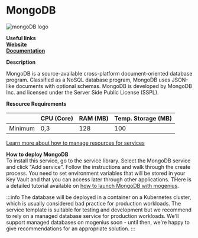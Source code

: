 # MongoDB

![mongoDB logo](https://api.mogenius.com/file/id/1f8982c8-422a-40ff-af4b-17a24df002f6)

**Useful links**  
**[Website](https://www.mongodb.com/)**  
**[Documentation](https://docs.mongodb.com/)**  

**Description**

MongoDB is a source-available cross-platform document-oriented database program. Classified as a NoSQL database program, MongoDB uses JSON-like documents with optional schemas. MongoDB is developed by MongoDB Inc. and licensed under the Server Side Public License (SSPL).

**Resource Requirements**

||CPU (Core)|RAM (MB)  |Temp. Storage (MB)|
|--|--|--|--|
| Minimum | 0,3 |128| 100

[Learn more about how to manage resources for services](./../../cloud-management/resource-management.md)

**How to deploy MongoDB**  
To install this service, go to the service library. Select the MongoDB service and click "Add service". Follow the instructions and walk through the create process. You need to set environment variables that will be stored in your Key Vault and that you can access later through other applications.
THere is a detailed tutorial available on [how to launch MongoDB with mogenius](./../../tutorials/how-to-set-up-mongodb-in-the-cloud.md).


:::info
The database will be deployed in a container on a Kubernetes cluster, which is usually considered bad practice for production workloads. The service template is suitable for testing and development but we recommend to rely on a managed database service for production workloads. We'll support managed databases on mogenius soon - until then, we're happy to give recommendations for an appropriate solution.
:::